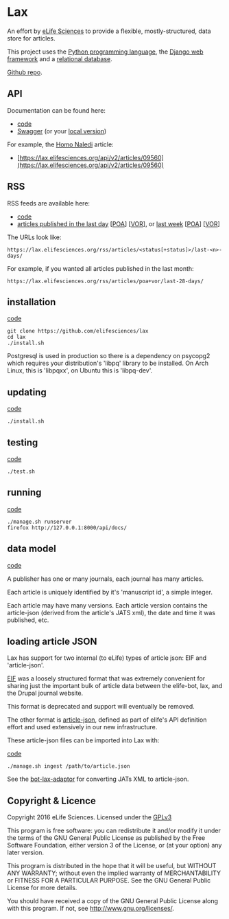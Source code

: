 # Lax
 
An effort by [eLife Sciences](http://elifesciences.org) to provide a flexible, 
mostly-structured, data store for articles.

This project uses the [Python programming language](https://www.python.org/),
the [Django web framework](https://www.djangoproject.com/) and a
[relational database](https://en.wikipedia.org/wiki/Relational_database_management_system).

[Github repo](https://github.com/elifesciences/lax/).

## API

Documentation can be found here:

* [code](https://github.com/elifesciences/lax/blob/master/src/publisher/api.py)
* [Swagger](https://lax.elifesciences.org/api/docs/) (or your [local version](/api/docs/))

For example, the [Homo Naledi](http://elifesciences.org/content/4/e09560) article:

* [https://lax.elifesciences.org/api/v2/articles/09560](https://lax.elifesciences.org/api/v2/articles/09560)

## RSS

RSS feeds are available here:

* [code](https://github.com/elifesciences/lax/blob/master/src/publisher/rss.py)
* [articles published in the last day](https://lax.elifesciences.org/rss/articles/poa+vor/last-1-days/) \[[POA](https://lax.elifesciences.org/rss/articles/poa/last-1-days/)\] \[[VOR](https://lax.elifesciences.org/rss/articles/vor/last-1-days/)\], or [last week](https://lax.elifesciences.org/rss/articles/poa+vor/last-7-days/) \[[POA](https://lax.elifesciences.org/rss/articles/poa/last-7-days/)\] \[[VOR](https://lax.elifesciences.org/rss/articles/vor/last-7-days/)\]

The URLs look like:

    https://lax.elifesciences.org/rss/articles/<status[+status]>/last-<n>-days/

For example, if you wanted all articles published in the last month:

    https://lax.elifesciences.org/rss/articles/poa+vor/last-28-days/

## installation

[code](https://github.com/elifesciences/lax/blob/master/install.sh)  

    git clone https://github.com/elifesciences/lax
    cd lax
    ./install.sh

Postgresql is used in production so there is a dependency on psycopg2 which 
requires your distribution's 'libpq' library to be installed. On Arch Linux, 
this is 'libpqxx', on Ubuntu this is 'libpq-dev'.

## updating

[code](https://github.com/elifesciences/lax/blob/master/install.sh)  

    ./install.sh

## testing 

[code](https://github.com/elifesciences/lax/blob/master/src/publisher/tests/)  

    ./test.sh

## running

[code](https://github.com/elifesciences/lax/blob/master/runserver.sh)

    ./manage.sh runserver
    firefox http://127.0.0.1:8000/api/docs/

## data model

[code](https://github.com/elifesciences/lax/blob/master/src/publisher/models.py)

A publisher has one or many journals, each journal has many articles.

Each article is uniquely identified by it's 'manuscript id', a simple integer.

Each article may have many versions. Each article version contains the 
article-json (derived from the article's JATS xml), the date and time it was
published, etc.

## loading article JSON

Lax has support for two internal (to eLife) types of article json: EIF and 
'article-json'. 

[EIF](https://github.com/elifesciences/elife-eif-schema) was a loosely 
structured format that was extremely convenient for sharing just the important 
bulk of article data between the elife-bot, lax, and the Drupal journal website.

This format is deprecated and support will eventually be removed.

The other format is [article-json](https://github.com/elifesciences/api-raml/blob/develop/dist/model/article-vor.v1.json), 
defined as part of elife's API definition effort and used extensively in our 
new infrastructure.

These article-json files can be imported into Lax with:

[code](https://github.com/elifesciences/lax/blob/master/src/publisher/management/commands/ingest.py)

    ./manage.sh ingest /path/to/article.json
    
See the [bot-lax-adaptor](https://github.com/elifesciences/bot-lax-adaptor) for
converting JATs XML to article-json.

## Copyright & Licence

Copyright 2016 eLife Sciences. Licensed under the [GPLv3](LICENCE.txt)

This program is free software: you can redistribute it and/or modify
it under the terms of the GNU General Public License as published by
the Free Software Foundation, either version 3 of the License, or
(at your option) any later version.

This program is distributed in the hope that it will be useful,
but WITHOUT ANY WARRANTY; without even the implied warranty of
MERCHANTABILITY or FITNESS FOR A PARTICULAR PURPOSE.  See the
GNU General Public License for more details.

You should have received a copy of the GNU General Public License
along with this program.  If not, see <http://www.gnu.org/licenses/>.


